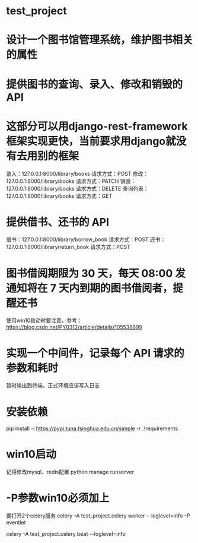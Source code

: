 # test_project

# 设计一个图书馆管理系统，维护图书相关的属性
# 提供图书的查询、录入、修改和销毁的 API
  # 这部分可以用django-rest-framework框架实现更快，当前要求用django就没有去用别的框架
  录入：127.0.0.1:8000/library/books  请求方式：POST
  修改：127.0.0.1:8000/library/books  请求方式：PATCH
  销毁：127.0.0.1:8000/library/books  请求方式：DELETE
  查询列表：127.0.0.1:8000/library/books  请求方式：GET
# 提供借书、还书的 API
  借书：127.0.0.1:8000/library/borrow_book  请求方式：POST
  还书：127.0.0.1:8000/library/return_book  请求方式：POST
# 图书借阅期限为 30 天，每天 08:00 发通知将在 7 天内到期的图书借阅者，提醒还书
  使用win10启动时要注意，参考：https://blog.csdn.net/PY0312/article/details/105538699
# 实现一个中间件，记录每个 API 请求的参数和耗时
  暂时输出到终端，正式环境应该写入日志
  
# 安装依赖
  pip install -i https://pypi.tuna.tsinghua.edu.cn/simple  -r .\requirements
# win10启动
  记得修改mysql、redis配置
  python manage runserver
  # -P参数win10必须加上
  要打开2个celery服务
  celery -A test_project.celery worker --loglevel=info -P eventlet

  celery -A test_project.celery beat --loglevel=info